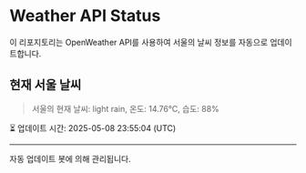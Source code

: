 
# Weather API Status

이 리포지토리는 OpenWeather API를 사용하여 서울의 날씨 정보를 자동으로 업데이트합니다.

## 현재 서울 날씨
> 서울의 현재 날씨: light rain, 온도: 14.76°C, 습도: 88%

⏳ 업데이트 시간: 2025-05-08 23:55:04 (UTC)

---
자동 업데이트 봇에 의해 관리됩니다.
